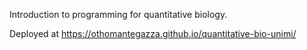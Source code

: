 Introduction to programming for quantitative biology.

Deployed at https://othomantegazza.github.io/quantitative-bio-unimi/
